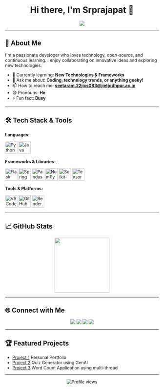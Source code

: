 <h1 align="center">Hi there, I'm Srprajapat 👋</h1>
<p align="center">
  <img src="https://readme-typing-svg.demolab.com/?lines=Passionate+Developer;Open+Source+Enthusiast;Lifelong+Learner&font=Fira%20Code&center=true&width=380&height=45&color=00B8E2&vCenter=true&size=22" />
</p>

---

## 🚀 About Me

I'm a passionate developer who loves technology, open-source, and continuous learning. I enjoy collaborating on innovative ideas and exploring new technologies.

- 🌱 Currently learning: **New Technologies & Frameworks**
- 💬 Ask me about: **Coding, technology trends, or anything geeky!**
- 📫 How to reach me: **seetaram.22jics083@jietjodhpur.ac.in**
- 😄 Pronouns: **He**
- ⚡ Fun fact: **Busy**

---

## 🛠️ Tech Stack & Tools

<div >

  **Languages:**
  <p>
    <img src="https://cdn.jsdelivr.net/gh/devicons/devicon/icons/python/python-original.svg" alt="Python" width="40" height="40"/>
    <img src="https://cdn.jsdelivr.net/gh/devicons/devicon/icons/java/java-original.svg" alt="Java" width="40" height="40"/>
  </p>

  **Frameworks & Libraries:**
  <p>
    <img src="https://cdn.jsdelivr.net/gh/devicons/devicon/icons/flask/flask-original.svg" alt="Flask" width="40" height="40"/>
    <img src="https://cdn.jsdelivr.net/gh/devicons/devicon/icons/spring/spring-original.svg" alt="Spring Boot" width="40" height="40"/>
    <img src="https://cdn.jsdelivr.net/gh/devicons/devicon/icons/pandas/pandas-original.svg" alt="Pandas" width="40" height="40"/>
    <img src="https://cdn.jsdelivr.net/gh/devicons/devicon/icons/numpy/numpy-original.svg" alt="NumPy" width="40" height="40"/>
    <img src="https://cdn.jsdelivr.net/gh/devicons/devicon/icons/scikitlearn/scikitlearn-original.svg" alt="Scikit-learn" width="40" height="40"/>
    <img src="https://cdn.jsdelivr.net/gh/devicons/devicon/icons/tensorflow/tensorflow-original.svg" alt="TensorFlow" width="40" height="40"/>
  </p>

  **Tools & Platforms:**
  <p>
    <img src="https://cdn.jsdelivr.net/gh/devicons/devicon/icons/vscode/vscode-original.svg" alt="VSCode" width="40" height="40"/>
    <img src="https://cdn.jsdelivr.net/gh/devicons/devicon/icons/github/github-original.svg" alt="GitHub" width="40" height="40"/>
    <img src="https://cdn.jsdelivr.net/gh/devicons/devicon/icons/render/render-original.svg" alt="Render" width="40" height="40"/>
  </p>

</div>

---

## 📈 GitHub Stats

<p align="center">
  <img src="https://github-readme-stats.vercel.app/api/top-langs/?username=Srprajapat&layout=compact&theme=radical" height="180"/>
</p>

---

## 🌐 Connect with Me

<p align="center">
  <a href="mailto:seetaram.22jics083@jietjodhpur.ac.in"><img src="https://img.shields.io/badge/Email-D14836?style=for-the-badge&logo=gmail&logoColor=white"/></a>
  <a href="https://www.linkedin.com/in/seetaram-prajapat"><img src="https://img.shields.io/badge/LinkedIn-blue?style=for-the-badge&logo=linkedin&logoColor=white"/></a>
  <a href="https://x.com/S_r_prajapat"><img src="https://img.shields.io/badge/Twitter-1DA1F2?style=for-the-badge&logo=twitter&logoColor=white"/></a>
  <a href="https://srprajapat.onrender.com/"><img src="https://img.shields.io/badge/Portfolio-black?style=for-the-badge&logo=rss&logoColor=white"/></a>
</p>

---

## 🏆 Featured Projects

- [Project 1](https://github.com/Srprajapat/Portfolio) Personal Portfolio
- [Project 2](https://github.com/Srprajapat/Quiz-Generator) Quiz Generator using GenAI
- [Project 3](https://github.com/Srprajapat/word-count) Word Count Application using multi-thread

---

<p align="center">
  <img src="https://komarev.com/ghpvc/?username=Srprajapat&label=Profile%20views&color=0e75b6&style=flat" alt="Profile views"/>
</p>
